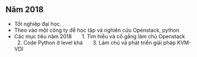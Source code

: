 ## Năm 2018
- Tốt nghiệp đại học.
- Theo vào một công ty để học tập và nghiên cứu Openstack, python
- Các mục tiêu năm 2018
       1. Tìm hiểu và cố gắng làm chủ Openstack
       2. Code Python ở level khá
       3. Làm chủ và phát triển giải pháp KVM-VDI
